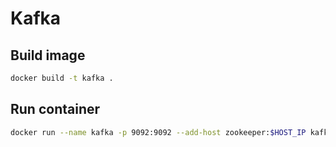 # Kafka

## Build image
```bash
docker build -t kafka .
```

## Run container
```bash
docker run --name kafka -p 9092:9092 --add-host zookeeper:$HOST_IP kafka
```